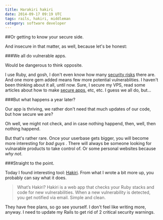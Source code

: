 ```yaml
---
title: Harakiri hakiri
date: 2014-09-17 09:19 UTC
tags: rails, hakiri, middleman
category: software developer
---
```


##Or getting to know your secure side.

And insecure in that matter, as well, because let's be honest:

###We all do vulnerable apps.

Would be dangerous to think opposite. 

I use Ruby, and gosh, I don't even know how many [security risks](https://www.ruby-lang.org/en/security/) there are. And one more gem added means few more potential vulnerablities. I haven't been thinking about it all, until now.
Sure, I secure my VPS, read some articles about how to make [secure apps](http://guides.rubyonrails.org/security.html), etc, etc. I guess we all do, but...

###But what happens a year later?

Our app is thriving, we rather don't need that much updates of our code, but how secure we are? 

Oh well, we might not check, and in case nothing happend, then, well, then nothing happend. 

But that's rather rare. Once your userbase gets bigger, you will become more interesting for *bad guys* . 
There will always be someone looking for vulnarable products to take control of. Or some personal websites because *why not*.

###Straight to the point.

Today I found interesting tool: [Hakiri](https://hakiri.io). From what I wrote a bit more up, you probably can say what it does.

> What’s Hakiri? Hakiri is a web app that checks your Ruby stacks and code for new vulnerabilities. When a new vulnerability is detected, you get notified via email. Simple and clean.

They have free plans, so go see yourself. I don't feel like writing more, anyway. I need to update my Rails to get rid of 2 critical security warnings.
